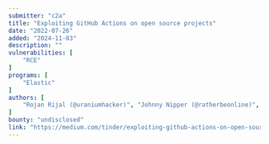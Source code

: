```yaml
---
submitter: "c2a"
title: "Exploiting GitHub Actions on open source projects"
date: "2022-07-26"
added: "2024-11-03"
description: ""
vulnerabilities: [
    "RCE"
]
programs: [
    "Elastic"
]
authors: [
    "Rojan Rijal (@uraniumhacker)", "Johnny Nipper (@ratherbeonline)", "Tanner Emek (@itscachemoney)"
]
bounty: "undisclosed"
link: "https://medium.com/tinder/exploiting-github-actions-on-open-source-projects-5d93936d189f"
---
```




